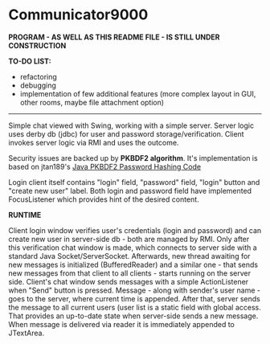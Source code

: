 # Communicator9000
<b>PROGRAM - AS WELL AS THIS README FILE - IS STILL UNDER CONSTRUCTION</b>

<b>TO-DO LIST:</b>
 - refactoring
 - debugging
 - implementation of few additional features (more complex layout in GUI, other rooms, maybe file attachment option)
 
 <hr>

Simple chat viewed with Swing, working with a simple server. Server logic uses derby db (jdbc) for user and password storage/verification. Client invokes server logic via RMI and uses the outcome.

Security issues are backed up by <b>PKBDF2 algorithm</b>. It's implementation is based on jtan189's <a href="https://gist.github.com/jtan189/3804290">Java PKBDF2 Password Hashing Code</a>

Login client itself contains "login" field, "password" field, "login" button and "create new user" label. Both login and password field have implemented FocusListener which provides hint of the desired content.

<b>RUNTIME</b>

Client login window verifies user's credentials (login and password) and can create new user in server-side db - both are managed by RMI. Only after this verification chat window is made, which connects to server side with a standard Java Socket/ServerSocket. Afterwards, new thread awaiting for new messages is initialized (BufferedReader) and a similar one - that sends new messages from that client to all clients - starts running on the server side.
Client's chat window sends messages with a simple ActionListener when "Send" button is pressed. Message - along with sender's user name - goes to the server, where current time is appended. After that, server sends the message to all current users (user list is a static field with global access. That provides an up-to-date state when server-side sends a new message. When message is delivered via reader it is immediately appended to JTextArea.
